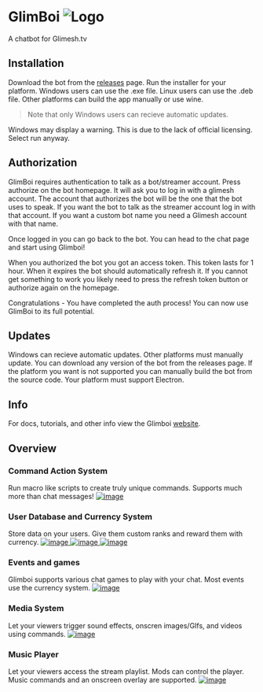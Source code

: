 # GlimBoi ![Logo](https://i.imgur.com/JXyVObt.png)

A chatbot for Glimesh.tv

## Installation
Download the bot from the [releases](https://github.com/aMytho/GlimBoi/releases) page.
Run the installer for your platform. Windows users can use the .exe file. Linux users can use the .deb file. Other platforms can build the app manually or use wine.

> Note that only Windows users can recieve automatic updates.

Windows may display a warning. This is due to the lack of official licensing. Select run anyway.

## Authorization

GlimBoi requires authentication to talk as a bot/streamer account. Press authorize on the bot homepage. It will ask you to log in with a glimesh account. The account that authorizes the bot will be the one that the bot uses to speak. If you want the bot to talk as the streamer account log in with that account. If you want a custom bot name you need a Glimesh account with that name.

Once logged in you can go back to the bot. You can head to the chat page and start using Glimboi!

When you authorized the bot you got an access token. This token lasts for 1 hour. When it expires the bot should automatically refresh it. If you cannot get something to work you likely need to press the refresh token button or authorize again on the homepage.

Congratulations - You have completed the auth process! You can now use GlimBoi to its full potential.

## Updates
Windows can recieve automatic updates. Other platforms must manually update. You can download any version of the bot from the releases page. If the platform you want is not supported you can manually build the bot from the source code. Your platform must support Electron.

## Info

For docs, tutorials, and other info view the Glimboi [website](https://glimboi.com/docs/intro/introduction/).

## Overview

### Command Action System
Run macro like scripts to create truly unique commands. Supports much more than chat messages!
[![image](https://user-images.githubusercontent.com/58316242/145436403-48629e62-7b6f-4836-b5c5-347effa0900b.png)
](https://glimboi.com/docs/commands/commands/)

### User Database and Currency System
Store data on your users. Give them custom ranks and reward them with currency.
[![image](https://user-images.githubusercontent.com/58316242/145437132-14701ecb-1912-4fcc-b4e2-f50c46764b26.png)
](https://glimboi.com/docs/users/users/)
[![image](https://user-images.githubusercontent.com/58316242/145436832-7e5febe6-d4d9-4243-94df-a9f66c9b21ab.png)
](https://glimboi.com/docs/users/ranks/)
[![image](https://user-images.githubusercontent.com/58316242/145436738-4826f402-e182-4564-a79d-f7f0b16a342d.png)
](https://glimboi.com/docs/users/points/)

### Events and games
Glimboi supports various chat games to play with your chat. Most events use the currency system.
[![image](https://user-images.githubusercontent.com/58316242/145437444-6c7a2958-191b-4e88-951e-3cccb74c6334.png)
](https://glimboi.com/docs/miscellaneous/events/)

### Media System
Let your viewers trigger sound effects, onscren images/GIfs, and videos using commands.
[![image](https://user-images.githubusercontent.com/58316242/145437683-7fa83c11-1c8b-4bf6-a327-76215e13ebc5.png)
](https://glimboi.com/docs/media/overlay/)

### Music Player
Let your viewers access the stream playlist. Mods can control the player. Music commands and an onscreen overlay are supported.
[![image](https://user-images.githubusercontent.com/58316242/145438861-e99a8484-f2bb-4548-922e-11d5f21e1ed0.png)
](https://glimboi.com/docs/music/music-player/)

